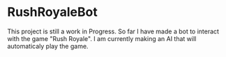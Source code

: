 # RushRoyaleBot
This project is still a work in Progress.
So far I have made a bot to interact with the game "Rush Royale".
I am currently making an AI that will automaticaly play the game.
